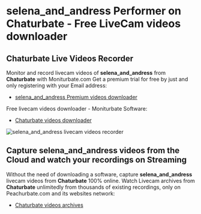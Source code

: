 # selena_and_andress Performer on Chaturbate - Free LiveCam videos downloader

## Chaturbate Live Videos Recorder

Monitor and record livecam videos of **selena_and_andress** from **Chaturbate** with Moniturbate.com
Get a premium trial for free by just and only registering with your Email address:
* [selena_and_andress Premium videos downloader](https://moniturbate.com/request-demo-licence-key.html)

Free livecam videos downloader - Moniturbate Software:
* [Chaturbate videos downloader](https://moniturbate.com/moniturbate-download-software.html)

![selena_and_andress livecam videos recorder](https://peachurnet.com/templates/moniturbate-software.png)


## Capture selena_and_andress videos from the Cloud and watch your recordings on Streaming

Without the need of downloading a software, capture **selena_and_andress** livecam videos from **Chaturbate** 100% online.
Watch Livecam archives from **Chaturbate** unlimitedly from thousands of existing recordings, only on Peachurbate.com and its websites network:
* [Chaturbate videos archives](https://peachurnet.com/)